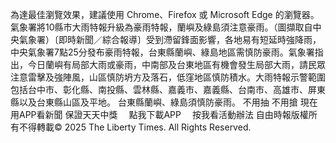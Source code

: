 為達最佳瀏覽效果，建議使用 Chrome、Firefox 或 Microsoft Edge 的瀏覽器。氣象署將10縣市大雨特報升級為豪雨特報，蘭嶼及綠島須注意豪雨。（圖擷取自中央氣象署）〔即時新聞／綜合報導〕受到滯留鋒面影響，各地易有短延時強降雨，中央氣象署7點25分發布豪雨特報，台東縣蘭嶼、綠島地區需慎防豪雨。氣象署指出，今日蘭嶼有局部大雨或豪雨，中南部及台東地區有機會發生局部大雨，請民眾注意雷擊及強陣風，山區慎防坍方及落石，低窪地區慎防積水。大雨特報示警範圍包括台中市、彰化縣、南投縣、雲林縣、嘉義市、嘉義縣、台南市、高雄市、屏東縣以及台東縣山區及平地。 台東縣蘭嶼、綠島須慎防豪雨。
    不用抽 不用搶 現在用APP看新聞 保證天天中獎　
    點我下載APP　
    按我看活動辦法
自由時報版權所有不得轉載© 2025 The Liberty Times. All Rights Reserved.